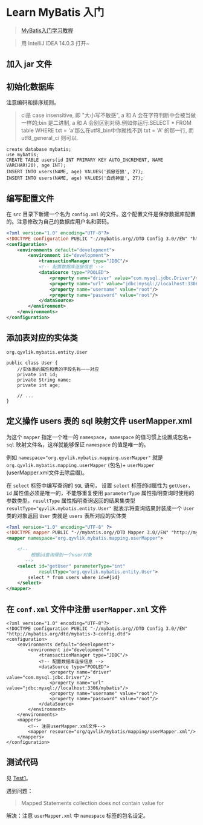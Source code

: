 # Learn MyBatis 入门

> [MyBatis入门学习教程](http://www.linuxidc.com/Linux/2015-02/113771.htm)

> 用 IntelliJ IDEA 14.0.3 打开~

## 加入 jar 文件

## 初始化数据库

注意编码和排序规则。

> ci是 case insensitive, 即 "大小写不敏感", a 和 A 会在字符判断中会被当做一样的;bin 是二进制, a 和 A 会别区别对待.例如你运行:SELECT * FROM table WHERE txt = 'a'那么在utf8_bin中你就找不到 txt = 'A' 的那一行, 而 utf8_general_ci 则可以.

```
create database mybatis;
use mybatis;
CREATE TABLE users(id INT PRIMARY KEY AUTO_INCREMENT, NAME VARCHAR(20), age INT);
INSERT INTO users(NAME, age) VALUES('孤傲苍狼', 27);
INSERT INTO users(NAME, age) VALUES('白虎神皇', 27);
```

## 编写配置文件

在 `src` 目录下新建一个名为 `config.xml` 的文件。这个配置文件是保存数据库配置的。注意修改为自己的数据库用户名和密码。

```xml
<?xml version="1.0" encoding="UTF-8"?>
<!DOCTYPE configuration PUBLIC "-//mybatis.org//DTD Config 3.0//EN" "http://mybatis.org/dtd/mybatis-3-config.dtd">
<configuration>
    <environments default="development">
        <environment id="development">
            <transactionManager type="JDBC"/>
            <!-- 配置数据库连接信息 -->
            <dataSource type="POOLED">
                <property name="driver" value="com.mysql.jdbc.Driver"/>
                <property name="url" value="jdbc:mysql://localhost:3306/mybatis"/>
                <property name="username" value="root"/>
                <property name="password" value="root"/>
            </dataSource>
        </environment>
    </environments>
</configuration>
```

## 添加表对应的实体类

`org.qyvlik.mybatis.entity.User`

```
public class User {
    //实体类的属性和表的字段名称一一对应
    private int id;
    private String name;
    private int age;

    // ...
}
```

## 定义操作 users 表的 sql 映射文件 userMapper.xml

为这个 `mapper` 指定一个唯一的 `namespace`，`namespace` 的值习惯上设置成包名+ `sql` 映射文件名，这样就能够保证 `namespace` 的值是唯一的。

例如 `namespace="org.qyvlik.mybatis.mapping.userMapper"` 就是 `org.qyvlik.mybatis.mapping.userMapper` (包名)+ `userMapper` (userMapper.xml文件去除后缀)。

在 `select` 标签中编写查询的 `SQL` 语句， 设置 `select` 标签的id属性为 `getUser`，`id` 属性值必须是唯一的，不能够重复使用 `parameterType` 属性指明查询时使用的参数类型，`resultType` 属性指明查询返回的结果集类型 `resultType="qyvlik.mybatis.entity.User"` 就表示将查询结果封装成一个 `User` 类的对象返回 `User` 类就是 `users` 表所对应的实体类


```xml
<?xml version="1.0" encoding="UTF-8" ?>
<!DOCTYPE mapper PUBLIC "-//mybatis.org//DTD Mapper 3.0//EN" "http://mybatis.org/dtd/mybatis-3-mapper.dtd">
<mapper namespace="org.qyvlik.mybatis.mapping.userMapper">

    <!--
         根据id查询得到一个user对象
       -->
    <select id="getUser" parameterType="int"
            resultType="org.qyvlik.mybatis.entity.User">
        select * from users where id=#{id}
    </select>
</mapper>
```

## 在 `conf.xml` 文件中注册 `userMapper.xml` 文件

```
<?xml version="1.0" encoding="UTF-8"?>
<!DOCTYPE configuration PUBLIC "-//mybatis.org//DTD Config 3.0//EN" "http://mybatis.org/dtd/mybatis-3-config.dtd">
<configuration>
    <environments default="development">
        <environment id="development">
            <transactionManager type="JDBC"/>
            <!-- 配置数据库连接信息 -->
            <dataSource type="POOLED">
                <property name="driver" value="com.mysql.jdbc.Driver"/>
                <property name="url" value="jdbc:mysql://localhost:3306/mybatis"/>
                <property name="username" value="root"/>
                <property name="password" value="root"/>
            </dataSource>
        </environment>
    </environments>
    <mappers>
        <!-- 注册userMapper.xml文件-->
        <mapper resource="org/qyvlik/mybatis/mapping/userMapper.xml"/>
    </mappers>
</configuration>
```

## 测试代码

见 [Test1](src/org.qyvlik.mybatis.test.Test1.java)。

遇到问题：

>  Mapped Statements collection does not contain value for

解决：注意 `userMapper.xml` 中 `namespace` 标签的包名设定。
